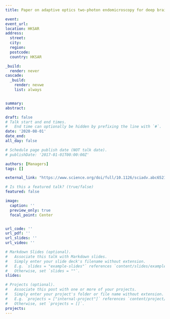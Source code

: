 ```yaml
---
title: Paper on adaptive optics two-photon endomicroscopy for deep brain imaging is accepted by Science Advances. Congratulations to Zhongya, Congping and co-authors! 

event: 
event_url: 
location: HKSAR
address:
  street: 
  city: 
  region: 
  postcode: 
  country: HKSAR

_build:
  render: never
cascade:
  _build:
    render: nevwe
    list: always


summary: 
abstract: 

draft: false
# Talk start and end times.
#   End time can optionally be hidden by prefixing the line with `#`.
date: '2020-08-01'
date_end: 
all_day: false

# Schedule page publish date (NOT talk date).
# publishDate: '2017-01-01T00:00:00Z'

authors: [Managers]
tags: []

external_link: "https://www.science.org/doi/full/10.1126/sciadv.abc6521?rss=1"

# Is this a featured talk? (true/false)
featured: false

image:
  caption: ''
  preview_only: true
  focal_point: Center


url_code: ''
url_pdf: ''
url_slides: ''
url_video: ''

# Markdown Slides (optional).
#   Associate this talk with Markdown slides.
#   Simply enter your slide deck's filename without extension.
#   E.g. `slides = "example-slides"` references `content/slides/example-slides.md`.
#   Otherwise, set `slides = ""`.
slides:

# Projects (optional).
#   Associate this post with one or more of your projects.
#   Simply enter your project's folder or file name without extension.
#   E.g. `projects = ["internal-project"]` references `content/project/deep-learning/index.md`.
#   Otherwise, set `projects = []`.
projects:
---
```



